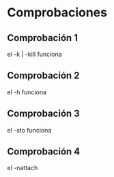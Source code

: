 # Comprobaciones

## Comprobación 1
 el -k | -kill funciona

## Comprobación 2
  el -h funciona

## Comprobación 3
  el -sto funciona

## Comprobación 4
  el -nattach 